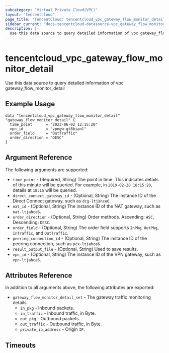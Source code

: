 ```yaml
---
subcategory: "Virtual Private Cloud(VPC)"
layout: "tencentcloud"
page_title: "TencentCloud: tencentcloud_vpc_gateway_flow_monitor_detail"
sidebar_current: "docs-tencentcloud-datasource-vpc_gateway_flow_monitor_detail"
description: |-
  Use this data source to query detailed information of vpc gateway_flow_monitor_detail
---
```


# tencentcloud_vpc_gateway_flow_monitor_detail

Use this data source to query detailed information of vpc gateway_flow_monitor_detail

## Example Usage

```hcl
data "tencentcloud_vpc_gateway_flow_monitor_detail" "gateway_flow_monitor_detail" {
  time_point      = "2023-06-02 12:15:20"
  vpn_id          = "vpngw-gt8bianl"
  order_field     = "OutTraffic"
  order_direction = "DESC"
}
```

## Argument Reference

The following arguments are supported:

* `time_point` - (Required, String) The point in time. This indicates details of this minute will be queried. For example, in `2019-02-28 18:15:20`, details at `18:15` will be queried.
* `direct_connect_gateway_id` - (Optional, String) The instance ID of the Direct Connect gateway, such as `dcg-ltjahce6`.
* `nat_id` - (Optional, String) The instance ID of the NAT gateway, such as `nat-ltjahce6`.
* `order_direction` - (Optional, String) Order methods. Ascending: `ASC`, Descending: `DESC`.
* `order_field` - (Optional, String) The order field supports `InPkg`, `OutPkg`, `InTraffic`, and `OutTraffic`.
* `peering_connection_id` - (Optional, String) The instance ID of the peering connection, such as `pcx-ltjahce6`.
* `result_output_file` - (Optional, String) Used to save results.
* `vpn_id` - (Optional, String) The instance ID of the VPN gateway, such as `vpn-ltjahce6`.

## Attributes Reference

In addition to all arguments above, the following attributes are exported:

* `gateway_flow_monitor_detail_set` - The gateway traffic monitoring details.
  * `in_pkg` - Inbound packets.
  * `in_traffic` - Inbound traffic, in Byte.
  * `out_pkg` - Outbound packets.
  * `out_traffic` - Outbound traffic, in Byte.
  * `private_ip_address` - Origin `IP`.


## Timeouts

<no value>


